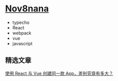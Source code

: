 # [Nov8nana](https://shuxhan.com/)

- typecho
- React
- webpack
- vue
- javascript

## 精选文章

[使用 React 与 Vue 创建同一款 App，差别究竟有多大？](https://shuxhan.com/posts/2021-01-06-%E4%BD%BF%E7%94%A8_react_%E4%B8%8E_vue_%E5%88%9B%E5%BB%BA%E5%90%8C%E4%B8%80%E6%AC%BE_app%E5%B7%AE%E5%88%AB%E7%A9%B6%E7%AB%9F%E6%9C%89%E5%A4%9A%E5%A4%A7/)

